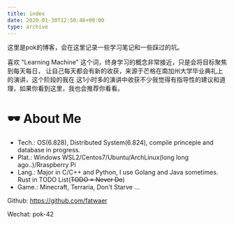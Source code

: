 ```yaml
---
title: index
date: 2020-01-30T12:50:46+09:00
type: archive
---
```



这里是pok的博客，会在这里记录一些学习笔记和一些踩过的坑。

喜欢 "Learning Machine" 这个词，终身学习的概念非常接近，只是会将目标聚焦到每天每日，
让自己每天都会有新的收获，来源于芒格在南加州大学毕业典礼上的演讲，这个阶段的我在
这1小时多的演讲中收获不少我觉得有指导性的建议和道理，如果你看到这里，我也会推荐你看看。


# 🕶 About Me

- Tech.: OS(6.828), Distributed System(6.824), compile princeple and database in progress.
- Plat.: Windows WSL2/Centos7/Ubuntu/ArchLinux(long long ago..)/Rraspberry Pi
- Lang.: Major in C/C++ and Python, I use Golang and Java sometimes. Rust in TODO List(~~TODO = Never Do~~)
- Game.: Minecraft, Terraria, Don't Starve ...

Github: <https://github.com/fatwaer>

Wechat: pok-42